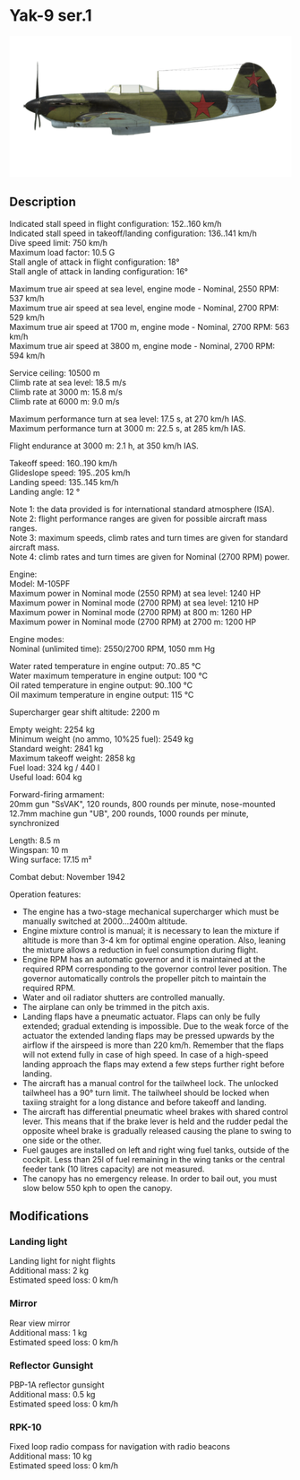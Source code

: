 # Yak-9 ser.1  
  
![yak9s1](../images/yak9s1.png)  
  
## Description  
  
Indicated stall speed in flight configuration: 152..160 km/h  
Indicated stall speed in takeoff/landing configuration: 136..141 km/h  
Dive speed limit: 750 km/h  
Maximum load factor: 10.5 G  
Stall angle of attack in flight configuration: 18°  
Stall angle of attack in landing configuration: 16°  
  
Maximum true air speed at sea level, engine mode - Nominal, 2550 RPM: 537 km/h  
Maximum true air speed at sea level, engine mode - Nominal, 2700 RPM: 529 km/h  
Maximum true air speed at 1700 m, engine mode - Nominal, 2700 RPM: 563 km/h  
Maximum true air speed at 3800 m, engine mode - Nominal, 2700 RPM: 594 km/h  
  
Service ceiling: 10500 m  
Climb rate at sea level: 18.5 m/s  
Climb rate at 3000 m: 15.8 m/s  
Climb rate at 6000 m: 9.0 m/s  
  
Maximum performance turn at sea level: 17.5 s, at 270 km/h IAS.  
Maximum performance turn at 3000 m: 22.5 s, at 285 km/h IAS.  
  
Flight endurance at 3000 m: 2.1 h, at 350 km/h IAS.  
  
Takeoff speed: 160..190 km/h  
Glideslope speed: 195..205 km/h  
Landing speed: 135..145 km/h  
Landing angle: 12 °  
  
Note 1: the data provided is for international standard atmosphere (ISA).  
Note 2: flight performance ranges are given for possible aircraft mass ranges.  
Note 3: maximum speeds, climb rates and turn times are given for standard aircraft mass.  
Note 4: climb rates and turn times are given for Nominal (2700 RPM) power.  
  
Engine:  
Model: M-105PF  
Maximum power in Nominal mode (2550 RPM) at sea level: 1240 HP  
Maximum power in Nominal mode (2700 RPM) at sea level: 1210 HP  
Maximum power in Nominal mode (2700 RPM) at 800 m: 1260 HP  
Maximum power in Nominal mode (2700 RPM) at 2700 m: 1200 HP  
  
Engine modes:  
Nominal (unlimited time): 2550/2700 RPM, 1050 mm Hg  
  
Water rated temperature in engine output: 70..85 °C  
Water maximum temperature in engine output: 100 °C  
Oil rated temperature in engine output: 90..100 °C  
Oil maximum temperature in engine output: 115 °C  
  
Supercharger gear shift altitude: 2200 m  
  
Empty weight: 2254 kg  
Minimum weight (no ammo, 10%25 fuel): 2549 kg  
Standard weight: 2841 kg  
Maximum takeoff weight: 2858 kg  
Fuel load: 324 kg / 440 l  
Useful load: 604 kg  
  
Forward-firing armament:  
20mm gun "SsVAK", 120 rounds, 800 rounds per minute, nose-mounted  
12.7mm machine gun "UB", 200 rounds, 1000 rounds per minute, synchronized  
  
Length: 8.5 m  
Wingspan: 10 m  
Wing surface: 17.15 m²  
  
Combat debut: November 1942  
  
Operation features:  
- The engine has a two-stage mechanical supercharger which must be manually switched at 2000...2400m altitude.  
- Engine mixture control is manual; it is necessary to lean the mixture if altitude is more than 3-4 km for optimal engine operation. Also, leaning the mixture allows a reduction in fuel consumption during flight.  
- Engine RPM has an automatic governor and it is maintained at the required RPM corresponding to the governor control lever position. The governor automatically controls the propeller pitch to maintain the required RPM.  
- Water and oil radiator shutters are controlled manually.  
- The airplane can only be trimmed in the pitch axis.  
- Landing flaps have a pneumatic actuator. Flaps can only be fully extended; gradual extending is impossible. Due to the weak force of the actuator the extended landing flaps may be pressed upwards by the airflow if the airspeed is more than 220 km/h. Remember that the flaps will not extend fully in case of high speed. In case of a high-speed landing approach the flaps may extend a few steps further right before landing.  
- The aircraft has a manual control for the tailwheel lock. The unlocked tailwheel has a 90° turn limit. The tailwheel should be locked when taxiing straight for a long distance and before takeoff and landing.  
- The aircraft has differential pneumatic wheel brakes with shared control lever. This means that if the brake lever is held and the rudder pedal the opposite wheel brake is gradually released causing the plane to swing to one side or the other.  
- Fuel gauges are installed on left and right wing fuel tanks, outside of the cockpit. Less than 25l of fuel remaining in the wing tanks or the central feeder tank (10 litres capacity) are not measured.  
- The canopy has no emergency release. In order to bail out, you must slow below 550 kph to open the canopy.  
  
## Modifications  
  
  
### Landing light  
  
Landing light for night flights  
Additional mass: 2 kg  
Estimated speed loss: 0 km/h  
  
### Mirror  
  
Rear view mirror  
Additional mass: 1 kg  
Estimated speed loss: 0 km/h  
  
### Reflector Gunsight  
  
PBP-1A reflector gunsight  
Additional mass: 0.5 kg  
Estimated speed loss: 0 km/h  
  
### RPK-10  
  
Fixed loop radio compass for navigation with radio beacons  
Additional mass: 10 kg  
Estimated speed loss: 0 km/h  